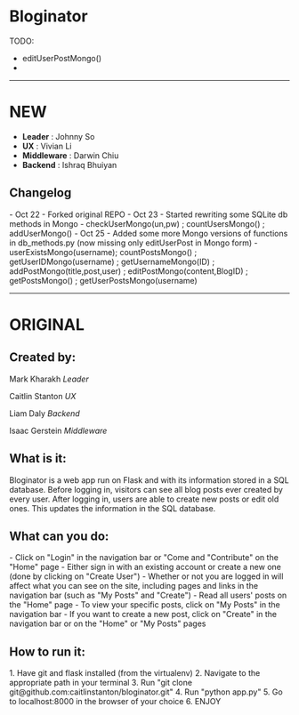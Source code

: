 <h1>Bloginator</h1>

TODO:
 - editUserPostMongo()
 - 
<hr> <h1> NEW </h1>
<ul>
 <li> <b>Leader</b> : Johnny So </li>
 <li> <b>UX</b> : Vivian Li </li>
 <li> <b>Middleware</b> : Darwin Chiu </li>
 <li> <b>Backend</b> : Ishraq Bhuiyan </li>
</ul>

<h2> Changelog </h2>
 - Oct 22
   - Forked original REPO
 - Oct 23
   - Started rewriting some SQLite db methods in Mongo
      - checkUserMongo(un,pw) ; countUsersMongo() ; addUserMongo()
 - Oct 25
   - Added some more Mongo versions of functions in db_methods.py (now missing only editUserPost in Mongo form)
      - userExistsMongo(username); countPostsMongo() ; getUserIDMongo(username) ; getUsernameMongo(ID) ; addPostMongo(title,post,user) ; editPostMongo(content,BlogID) ; getPostsMongo() ; getUserPostsMongo(username)

<hr> <h1> ORIGINAL </h1>
<h2>Created by:</h2>

<p>Mark Kharakh <i>Leader</i> </p>
<p>Caitlin Stanton <i>UX</i> </p>
<p>Liam Daly <i>Backend</i> </p>
<p>Isaac Gerstein <i>Middleware</i> </p>

<h2>What is it:</h2>

<p>
 Bloginator is a web app run on Flask and with its information
 stored in a SQL database. Before logging in, visitors can see
 all blog posts ever created by every user. After logging in, users
 are able to create new posts or edit old ones. This updates the 
 information in the SQL database.
</p>

<h2>What can you do:</h2>
- Click on "Login" in the navigation bar or "Come and "Contribute" on the 
"Home" page
- Either sign in with an existing account or create a new one (done by clicking
on "Create User")
- Whether or not you are logged in will affect what you can see on the site, 
including pages and links in the navigation bar (such as "My Posts" and "Create")
- Read all users' posts on the "Home" page
- To view your specific posts, click on "My Posts" in the navigation bar
- If you want to create a new post, click on "Create" in the navigation bar or 
on the "Home" or "My Posts" pages

<h2>How to run it:</h2>
1. Have git and flask installed (from the virtualenv)
2. Navigate to the appropriate path in your terminal
3. Run "git clone git@github.com:caitlinstanton/bloginator.git"
4. Run "python app.py"
5. Go to localhost:8000 in the browser of your choice
6. ENJOY
